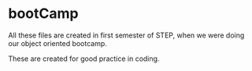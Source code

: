 # bootCamp

All these files are created in first semester of STEP, when we were doing our object oriented bootcamp.

These are created for good practice in coding.
